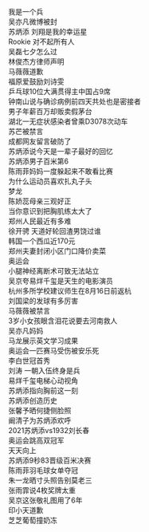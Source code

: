 我是一个兵  
吴亦凡微博被封  
苏炳添 刘翔是我的幸运星  
Rookie 对不起所有人  
吴磊七夕怎么过  
林俊杰方律师声明  
马薇薇道歉  
福原爱鼓励刘诗雯  
乒乓球10位大满贯得主中国占9席  
钟南山说与确诊病例前四天共处也是密接者  
男子年薪百万却贩卖假茅台  
湖北一无症状感染者曾乘D3078次动车  
苏芒被禁言  
成都网友留言破防了  
苏炳添说今天是一辈子最好的回忆  
苏炳添男子百米第6  
陈雨菲妈妈一度躲起来不敢看比赛  
为什么运动员喜欢扎丸子头  
梦龙  
陈娇蕊母亲三观好正  
当你意识到把胸肌练太大了  
郑州人民最近有多难  
徐开骋 天道好轮回渣男饶过谁  
韩国一个西瓜近170元  
郑州夫妻封闭小区门口降价卖菜  
奥运会  
小腿神经离断术可致无法站立  
吴京夸易烊千玺是天生的电影演员  
杭州多所学校建议师生在8月16日前返杭  
刘国梁的发球有多厉害  
马薇薇被禁言  
3岁小女孩眼含泪花说要去河南救人  
吴亦凡妈妈  
马龙展示英文学习成果  
奥运会一匹赛马受伤被安乐死  
李白世冠首秀  
刘涛 一朝入伍终身是兵  
易烊千玺电梯心动视角  
苏炳添指向胸前这一刻  
苏炳添创造历史  
张馨予晒何捷侧脸照  
阚清子为苏炳添欢呼  
2021苏炳添vs1932刘长春  
奥运会跳高双冠军  
天天向上  
苏炳添9秒83晋级百米决赛  
陈雨菲羽毛球女单夺冠  
朱一龙晒寸头照告别莫老三  
张雨霏说4枚奖牌太重  
吴京这张敬礼图用了6年  
印小天道歉  
芝芝葡萄撞奶冻  
